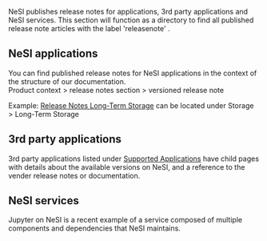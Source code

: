 NeSI publishes release notes for applications, 3rd party applications
and NeSI services. This section will function as a directory to find all
published release note articles with the label \'releasenote\' . 

NeSI applications
-----------------

You can find published release notes for NeSI applications in the
context of the structure of our documentation. \
Product context \> release notes section \> versioned release note

Example: [Release Notes Long-Term
Storage](https://support.nesi.org.nz/hc/en-gb/sections/360000502675) can
be located under Storage \> Long-Term Storage

3rd party applications
----------------------

3rd party applications listed under [Supported
Applications](https://support.nesi.org.nz/hc/en-gb/sections/360000040076)
have child pages with details about the available versions on NeSI, and
a reference to the vender release notes or documentation.

NeSI services
-------------

Jupyter on NeSI is a recent example of a service composed of multiple
components and dependencies that NeSI maintains.

 
